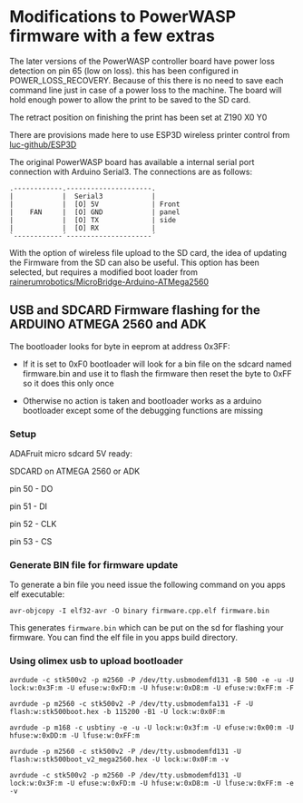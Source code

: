 # Modifications to PowerWASP firmware with a few extras

The later versions of the PowerWASP controller board have power loss detection on pin 65 (low on loss). this has been configured in POWER_LOSS_RECOVERY. Because of this there is no need to save each command line just in case of a power loss to the machine. The board will hold enough power to allow the print to be saved to the SD card.

The retract position on finishing the print has been set at Z190 X0 Y0

There are provisions made here to use ESP3D wireless printer control from [luc-github/ESP3D](https://github.com/luc-github/ESP3D)

The original PowerWASP board has available a internal serial port connection with Arduino Serial3.
The connections are as follows:

```
.------------.---------------------.
|            |  Serial3            |
|            |  [O] 5V             | Front
|    FAN     |  [O] GND            | panel
|            |  [O] TX             | side
|            |  [O] RX             |
`------------´---------------------´
```

With the option of wireless file upload to the SD card, the idea of updating the Firmware from the SD can also be useful. This option has been selected, but requires a modified boot loader from [rainerumrobotics/MicroBridge-Arduino-ATMega2560](https://github.com/rainerumrobotics/MicroBridge-Arduino-ATMega2560)

## USB and SDCARD Firmware flashing for the ARDUINO ATMEGA 2560 and ADK

The bootloader looks for byte in eeprom at address 0x3FF:

- If it is set to 0xF0 bootloader will look for a bin file on the sdcard named
   firmware.bin and use it to flash the firmware then reset the byte to 0xFF so it
   does this only once

- Otherwise no action is taken and bootloader works as a arduino bootloader except
   some of the debugging functions are missing

### Setup

  ADAFruit micro sdcard 5V ready:

  SDCARD on ATMEGA 2560 or ADK

  pin 50  -  DO

  pin 51  -  DI

  pin 52  -  CLK

  pin 53  -  CS

### Generate BIN file for firmware update

To generate a bin file you need issue the following command on you apps elf executable:

```
avr-objcopy -I elf32-avr -O binary firmware.cpp.elf firmware.bin
```

This generates `firmware.bin` which can be put on the sd for flashing your firmware. You can find the elf
file in you apps build directory.

### Using olimex usb to upload bootloader

```
avrdude -c stk500v2 -p m2560 -P /dev/tty.usbmodemfd131 -B 500 -e -u -U lock:w:0x3F:m -U efuse:w:0xFD:m -U hfuse:w:0xD8:m -U efuse:w:0xFF:m -F
```

```
avrdude -p m2560 -c stk500v2 -P /dev/tty.usbmodemfa131 -F -U flash:w:stk500boot.hex -b 115200 -B1 -U lock:w:0x0F:m
```

```
avrdude -p m168 -c usbtiny -e -u -U lock:w:0x3f:m -U efuse:w:0x00:m -U hfuse:w:0xDD:m -U lfuse:w:0xFF:m
```

```
avrdude -p m2560 -c stk500v2 -P /dev/tty.usbmodemfd131 -U flash:w:stk500boot_v2_mega2560.hex -U lock:w:0x0F:m -v
```

```
avrdude -c stk500v2 -p m2560 -P /dev/tty.usbmodemfd131 -U lock:w:0x3F:m -U efuse:w:0xFD:m -U hfuse:w:0xD8:m -U lfuse:w:0xFF:m -e -v
```
